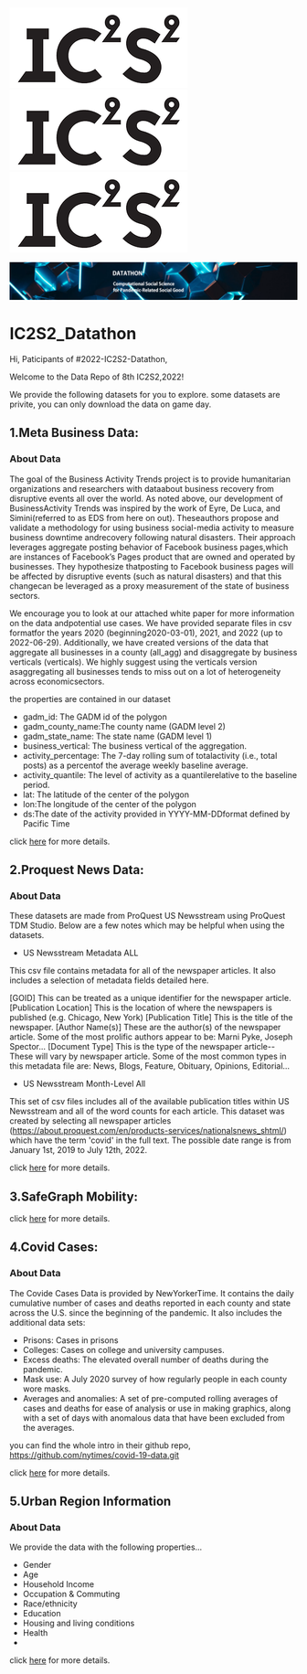 ![](./ic2s2_logo.png.webp)![](./ic2s2_logo.png.webp)![](./ic2s2_logo.png.webp)

![](./ic2s2_bg.png)
# IC2S2_Datathon

Hi, Paticipants of #2022-IC2S2-Datathon,

Welcome to the Data Repo of 8th IC2S2,2022!

We provide the following datasets for you to explore. some datasets are privite, you can only download the data on game day.


## 1.Meta Business Data:
### About Data
The goal of the Business Activity Trends project is to provide humanitarian organizations and researchers with dataabout business recovery from disruptive events all over the world.  As noted above, our development of BusinessActivity Trends was inspired by the work of Eyre, De Luca, and Simini(referred to as EDS from here on out). Theseauthors propose and validate a methodology for using business social-media activity to measure business downtime andrecovery following natural disasters. Their approach leverages aggregate posting behavior of Facebook business pages,which are instances of Facebook’s Pages product that are owned and operated by businesses. They hypothesize thatposting to Facebook business pages will be affected by disruptive events (such as natural disasters) and that this changecan be leveraged as a proxy measurement of the state of business sectors.

We encourage you to look at our attached white paper for more information on the data andpotential use cases. We have provided separate files in csv formatfor the years 2020 (beginning2020-03-01), 2021, and 2022 (up to 2022-06-29). Additionally, we have created versions of the data that aggregate all businesses in a county (all_agg) and disaggregate by business verticals (verticals). We highly suggest using the verticals version asaggregating all businesses tends to miss out on a lot of heterogeneity across economicsectors.

the properties are contained in our dataset
- gadm_id: The GADM id of the polygon
- gadm_county_name:The county name (GADM level 2)
- gadm_state_name: The state name (GADM level 1)
- business_vertical: The business vertical of the aggregation.
- activity_percentage: The 7-day rolling sum of totalactivity (i.e., total posts) as a percentof the average weekly baseline average. 
- activity_quantile: The level of activity as a quantilerelative to the baseline period. 
- lat: The latitude of the center of the polygon
- lon:The longitude of the center of the polygon
- ds:The date of the activity provided in YYYY-MM-DDformat defined by Pacific Time


click [here](./Data_1_Meta_Business) for more details.

## 2.Proquest News Data:
### About Data
These datasets are made from ProQuest US Newsstream using ProQuest TDM Studio. Below are a few notes which may be helpful when using the datasets.

- US Newsstream Metadata ALL

This csv file contains metadata for all of the newspaper articles. It also includes a selection of metadata fields detailed here. 

[GOID] This can be treated as a unique identifier for the newspaper article.
[Publication Location] This is the location of where the newspapers is published (e.g. Chicago, New York)
[Publication Title] This is the title of the newspaper.
[Author Name(s)] These are the author(s) of the newspaper article. Some of the most prolific authors appear to be: Marni Pyke, Joseph Spector...
[Document Type] This is the type of the newspaper article--These will vary by newspaper article. Some of the most common types in this metadata file are: News, Blogs, Feature, Obituary, Opinions, Editorial...


- US Newsstream Month-Level All

This set of csv files includes all of the available publication titles within US Newsstream and all of the word counts for each article. 
This dataset was created by selecting all newspaper articles (https://about.proquest.com/en/products-services/nationalsnews_shtml/) which have the term 'covid' in the full text. The possible date range is from January 1st, 2019 to July 12th, 2022.

click [here](./Data_2_Meta_Business) for more details.

## 3.SafeGraph Mobility:

click [here](./Data_3_SafeGraph_Mobility) for more details.

## 4.Covid Cases:


### About Data

The Covide Cases Data is provided by NewYorkerTime.
It contains the daily cumulative number of cases and deaths reported in each county and state across the U.S. since the beginning of the pandemic.
It also includes the additional data sets: 
- Prisons: Cases in prisons
- Colleges: Cases on college and university campuses.
- Excess deaths: The elevated overall number of deaths during the pandemic.
- Mask use: A July 2020 survey of how regularly people in each county wore masks.
- Averages and anomalies: A set of pre-computed rolling averages of cases and deaths for ease of analysis or use in making graphics, along with a set of days with anomalous data that have been excluded from the averages.

you can find the whole intro in their github repo, https://github.com/nytimes/covid-19-data.git

click [here](./Data_4_Covid_Cases) for more details.
## 5.Urban Region Information
### About Data
We provide the data with the following properties...
- Gender
- Age
- Household Income
- Occupation & Commuting
- Race/ethnicity
- Education
- Housing and living conditions
- Health 
- 
click [here](./Data_5_Urban_Region) for more details.
